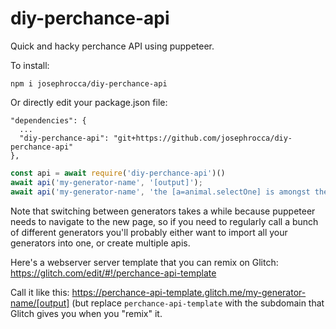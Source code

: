 # diy-perchance-api

Quick and hacky perchance API using puppeteer.

To install:

```
npm i josephrocca/diy-perchance-api
```
Or directly edit your package.json file:
```
"dependencies": {
  ...
  "diy-perchance-api": "git+https://github.com/josephrocca/diy-perchance-api"
},
```


```js
const api = await require('diy-perchance-api')()
await api('my-generator-name', '[output]');
await api('my-generator-name', 'the [a=animal.selectOne] is amongst the other [a.pluralForm]]');
```

Note that switching between generators takes a while because puppeteer needs to navigate to the new page, so if you need to regularly call a bunch of different generators you'll probably either want to import all your generators into one, or create multiple apis.

Here's a webserver server template that you can remix on Glitch: https://glitch.com/edit/#!/perchance-api-template

Call it like this: https://perchance-api-template.glitch.me/my-generator-name/[output] (but replace `perchance-api-template` with the subdomain that Glitch gives you when you "remix" it.

